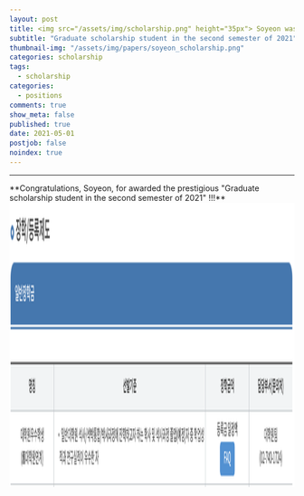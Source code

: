 ```yaml
---
layout: post
title: <img src="/assets/img/scholarship.png" height="35px"> Soyeon was awarded Graduate Scholarship !!!
subtitle: "Graduate scholarship student in the second semester of 2021"
thumbnail-img: "/assets/img/papers/soyeon_scholarship.png"
categories: scholarship
tags:
  - scholarship
categories:
  - positions
comments: true
show_meta: false
published: true
date: 2021-05-01
postjob: false
noindex: true
---
```


<hr>
**Congratulations, Soyeon, for awarded the prestigious "Graduate scholarship student in the second semester of 2021" !!!**

<img src="/assets/img/soyeon_scholarship.png" height="503px" width="2156px">

